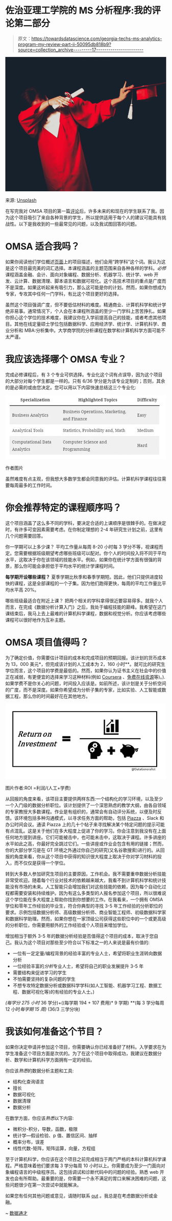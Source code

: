 # 佐治亚理工学院的 MS 分析程序:我的评论第二部分

> 原文：<https://towardsdatascience.com/georgia-techs-ms-analytics-program-my-review-part-ii-50095db818b9?source=collection_archive---------17----------------------->

![](img/0dc7846b4289cb6e21984b46d53170dd.png)

来源: [Unsplash](https://unsplash.com/photos/laORtJZaieU)

在写完我对 OMSA 项目的第一篇[评论](/georgia-tech-ms-analytics-review-c0f1378da83)后，许多未来的和现在的学生联系了我。因为这个项目吸引了来自各种背景的学生，所以提供适用于每个人的建议可能具有挑战性。以下是我收到的一些最常见的问题，以及我试图回答的问题。

# OMSA 适合我吗？

如果你阅读他们学位概述[页面](https://pe.gatech.edu/degrees/analytics)上的项目描述，他们会用“跨学科”这个词。我认为这是这个项目最完美的词汇选择。本课程涵盖的主题范围来自各种各样的学科。*必修*课程涵盖金融、会计、面向对象编程、数据分析、机器学习、统计学、web 开发、云计算、数据清理、脚本语言和数据可视化。这个高技术项目的重点是广度而不是深度。如果这听起来有吸引力，那么这可能是你的计划。然而，如果你想成为专家，专攻其中任何一门学科，有比这个项目更好的选择。

虽然这个项目强调广度，但不要低估材料的难度。精通商业、计算机科学和统计学绝非易事。通常情况下，个人会在本课程所涵盖的至少一门学科上苦苦挣扎。如果你担心这个学位的技术难度，我建议你在入学前提高自己的技能，或者考虑其他项目。其他在线定量硕士学位包括数据科学、应用经济学、统计学、计算机科学、商业分析和 MBA:分析集中。大学商学院的分析课程在数学和计算机科学方面可能不太严谨。

# 我应该选择哪个 OMSA 专业？

完成必修课程后，有 3 个专业可供选择。专业化这个词有点误导，因为这个项目的大部分对每个学生都是一样的。只有 6/36 学分是为该专业定制的；否则，其余的是必需的或由您决定。您可以用以下内容快速总结这三个专业化:

![](img/9abc649c4a4bd9794d4877e11c3dd81a.png)

作者图片

虽然难度有点主观，但我想大多数学生都会同意我的评估。计算机科学课程往往需要每周最多的工作时间。

# 你会推荐特定的课程顺序吗？

这个项目涵盖了这么多不同的学科，要决定合适的上课顺序是很棘手的。在做决定时，有许多可变因素需要考虑。在你制定理想的 2-4 年研究生计划之前，这里有几个问题需要回答。

你一学期可以上多少课？
平均工作量从每周 8-20 小时每 3 学分不等，视课程而定。您需要根据班级期望考虑哪些班级可以配对。你个人的时间投入将不同于平均水平，这取决于你在该领域的技能水平。例如，如果你在统计学方面有很强的背景，那么你可能会承担低于平均水平的统计学课程时间。

**每学期开设哪些课程？** 夏季学期比秋季和春季学期短。因此，他们只提供进度较快的课程，这是全部课程的一个子集。因为他们跑得更快，每周的平均工作量比平均水平高 20%。

哪些班级最适合在附近上课？
把两个相关的学科拿得很近要容易得多。就我个人而言，在完成《数据分析计算入门》之后，我处于编程技能的巅峰。我希望在这门课结束后，我马上去上最难的计算机科学课程，数据和视觉分析。你应该考虑哪些课程可以很好地作为互补主题。

# OMSA 项目值得吗？

为了确定价值，你需要估计项目的成本和完成项目的预期回报。该计划的货币成本为 13，000 美元*，但完成该计划的人工成本为 2，160 小时**。就可比的研究生学位而言，这个项目的学费是最低的。然而，如果你认为证书主义在社会中的价值正在减弱，有更便宜的选择来学习这种材料(例如 [Coursera](https://www.coursera.org/) 、[免费在线资源](https://thedatageneralist.com/resources/)等)。).如果学费不是你关心的问题，时间投入应该是。如前所述，该计划是关于分析空间的广度，而不是深度。如果你希望成为分析子集的专家，比如实验、人工智能或数据工程，那么你的时间最好花在其他地方。

![](img/7d4e75a01eb41e417990668d2a211dd3.png)

图片作者:ROI =利润/(人工+学费)

从回报的角度来看，该项目主要提供两样东西:一个结构化的学习环境，以及至少一个入门级的数据分析职位。该计划提供了一个深思熟虑的教学大纲，由各自领域的专家教授大多数课程。作业是有组织的，通常会有自动评分系统，以便及时反馈。该环境包括多种沟通模式，以寻求任务方面的帮助，包括 [Piazza](https://piazza.com/blackboard) 、Slack 和办公时间会议。通读 Piazza 上的几十个帖子来寻找解决某个特定问题的提示可能有点混乱。这是关于他们在多大程度上促进了你的学习。你会注意到我没有在上面任何地方提到讲座。它们可能被击中，也可能未击中，这取决于课程。许多讲座的水平如此之高，你最好完全跳过它们。一些讲座或作业会包含有用的链接；然而，你的大部分学习是在 GT 环境之外通过你自己的研究(又名谷歌搜索)进行的。从回报的角度来看，你从这个项目中获得的知识很大程度上取决于你对学习材料的投入，而不仅仅是获得一个学位。

转到大多数人参加研究生项目的主要原因，工作机会。我不需要重申数据分析技能非常受欢迎。随着每个行业对技术的依赖越来越大，我看不到计算机科学和统计技能没有市场的未来。人工智能只会增加我们对这些技能的依赖，因为每个自动化过程都需要安装和持续维护。因为有这么多类型的人报名参加这个项目，所以很难说这个学位能在多大程度上帮助你找到你想要的工作。在我看来，一个拥有 OMSA 学位和零年工作经验的毕业生，符合你典型的寻找 3-5 年工作经验的分析职位的要求。示例包括数据分析师、高级数据分析师、商业智能工程师、初级数据科学家和数据科学助理。然而，如果你想在一家顶级公司获得这些职位中的一个或更高级的分析职位，你需要用额外的工作经验或个人项目来增加学位。

增加相当于额外 3-5 年的数据分析经验是否值得这个项目的成本，取决于您自己。我认为这个项目对那些至少符合以下标准之一的人来说是最有价值的:

*   一位有一定定量/编程背景的经验丰富的专业人士，希望将职业生涯转向数据分析
*   一位经验丰富的*分析*专业人士，希望将自己的职业发展提升 3-5 年
*   需要结构来促进学习的学生
*   不怕需要坚持的复杂问题的学生
*   不想专攻特定数据分析或数据科学学科(如人工智能、机器学习工程、数据工程、数据可视化等)的有经验的专业人士。)

*(每学分 275 小时* 36 学分)+((每学期 194 + 107 费用)* 9 学期)
**(每 3 学分每周 12 小时*每学期 15 周)* (36/3 三学分块)

# 我该如何准备这个节目？

如果你决定申请并参加这个项目，你需要确认你已经准备好了材料。入学要求在为学生准备这个项目方面是次优的。为了在这个项目中取得成功，我建议在数据分析、数学和计算机科学方面拥有一定的经验。

你应该*熟悉*的数据分析主题和工具:

*   结构化查询语言
*   擅长
*   数据可视化
*   数据清理
*   数据分析

在数学方面，你应该*熟悉*以下内容:

*   微积分-积分，导数，函数，极限
*   统计学—假设检验、p 值、置信区间、抽样
*   概率分布，误差
*   线性代数-矩阵，矩阵运算，向量，方程组

至于计算机科学，你应该在这个项目之前完成相当于两门严格的本科计算机科学课程。严格意味着他们要求每 3 学分每周 10 小时以上。你需要成为至少一门面向对象编程语言的中级程序员。这包括调试和诊断代码中的问题的经验。熟悉 web 开发也会有所帮助。最重要的是，你需要一个永不满足的胃口来解决困难的问题，这些问题很少在第一次尝试中就能解决。

如果您有任何其他问题或意见，请随时联系 [out](https://twitter.com/datageneralist) 。我总是在考虑数据分析或金融。

~ [数据通才](https://thedatageneralist.com/)